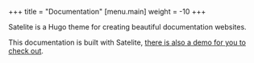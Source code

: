 +++
title = "Documentation"
[menu.main]
  weight = -10
+++

Satelite is a Hugo theme for creating beautiful documentation websites.

This documentation is built with Satelite, [there is also a demo for you to check out](https://lkummer.github.io/Satelite/demo).
